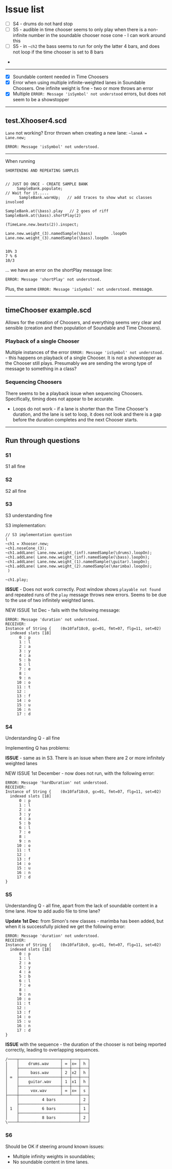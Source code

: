 # Issue list

- [ ] S4 - drums do not hard stop
- [ ] S5 - audible in time chooser seems to only play when there is a non-infinite number in the soundable chooser nose cone - I can work around this
- [ ] S5 - in `~ch2` the bass seems to run for only the latter 4 bars, and does not loop if the time chooser is set to 8 bars
- 

---------

- [x] Soundable content needed in Time Choosers
- [x] Error when using multiple infinite-weighted lanes in Soundable Choosers. One infinite weight is fine - two or more throws an error
- [x] Multiple `ERROR: Message 'isSymbol' not understood` errors, but does not seem to be a showstopper

-------------

## test.Xhooser4.scd

`Lane` not working? Error thrown when creating a new lane: `~laneA = Lane.new;`

`ERROR: Message 'isSymbol' not understood.`

-------

When running 

```
SHORTENING AND REPEATING SAMPLES


// JUST DO ONCE - CREATE SAMPLE BANK
     SampleBank.populate;
// Wait for it.....
      SampleBank.warmUp;   // add traces to show what sc classes involved

SampleBank.at(\bass).play   // 2 goes of riff
SampleBank.at(\bass).shortPlay(2)

(TimeLane.new.beats(2)).inspect;

Lane.new.weight_(3).namedSample(\bass)        .loopOn
Lane.new.weight_(3).namedSample(\bass).loopOn


10% 3
7 % 6
10/3
```

... we have an error on the shortPlay message line:

`ERROR: Message 'shortPlay' not understood.`

Plus, the same `ERROR: Message 'isSymbol' not understood.` message.

--------

## timeChooser example.scd

Allows for the creation of Choosers, and everything seems very clear and sensible (creation and then population of Soundable and Time Choosers).

### Playback of a single Chooser
Multiple instances of the error `ERROR: Message 'isSymbol' not understood.` - this happens on playback of a single Chooser. It is not a showstopper as the Chooser still plays. Presumably we are sending the wrong type of message to something in a class?


### Sequencing Choosers
There seems to be a playback issue when sequencing Choosers. Specifically, timing does not appear to be accurate.

- Loops do not work - if a lane is shorter than the Time Chooser's duration, and the lane is set to loop, it does not look and there is a gap before the duration completes and the next Chooser starts.

--------

## Run through questions
### S1
S1 all fine

### S2
S2 all fine

### S3
S3 understanding fine

S3 implementation:

```
// S3 implementation question
(
~ch1 = Xhooser.new;
~ch1.noseCone_(3);
~ch1.addLane( Lane.new.weight_(inf).namedSample(\drums).loopOn);
~ch1.addLane( Lane.new.weight_(inf).namedSample(\bass).loopOn);
~ch1.addLane( Lane.new.weight_(1).namedSample(\guitar).loopOn);
~ch1.addLane( Lane.new.weight_(2).namedSample(\marimba).loopOn);
 )

~ch1.play;
```

**ISSUE** - Does not work correctly. Post window shows `playable not found` and repeated runs of the `play` message throws new errors. Seems to be due to the use of two infinitely weighted lanes.

NEW ISSUE 1st Dec - fails with the following message:

```
ERROR: Message 'duration' not understood.
RECEIVER:
Instance of String {    (0x10faf18c0, gc=01, fmt=07, flg=11, set=02)
  indexed slots [18]
      0 : p
      1 : l
      2 : a
      3 : y
      4 : a
      5 : b
      6 : l
      7 : e
      8 :  
      9 : n
     10 : o
     11 : t
     12 :  
     13 : f
     14 : o
     15 : u
     16 : n
     17 : d
```


### S4
Understanding Q - all fine

Implementing Q has problems:

**ISSUE** - same as in S3. There is an issue when there are 2 or more infinitely weighted lanes

NEW ISSUE 1st December - now does not run, with the following error:

```
ERROR: Message 'hardDuration' not understood.
RECEIVER:
Instance of String {    (0x10faf18c0, gc=01, fmt=07, flg=11, set=02)
  indexed slots [18]
      0 : p
      1 : l
      2 : a
      3 : y
      4 : a
      5 : b
      6 : l
      7 : e
      8 :  
      9 : n
     10 : o
     11 : t
     12 :  
     13 : f
     14 : o
     15 : u
     16 : n
     17 : d
}
```



### S5
Understanding Q - all fine, apart from the lack of soundable content in a time lane. How to add audio file to time lane?

**Update 1st Dec**: from Simon's new classes - marimba has been added, but when it is successfully picked we get the following error:

```
ERROR: Message 'duration' not understood.
RECEIVER:
Instance of String {    (0x10faf18c0, gc=01, fmt=07, flg=11, set=02)
  indexed slots [18]
      0 : p
      1 : l
      2 : a
      3 : y
      4 : a
      5 : b
      6 : l
      7 : e
      8 :  
      9 : n
     10 : o
     11 : t
     12 :  
     13 : f
     14 : o
     15 : u
     16 : n
     17 : d
}
```

**ISSUE** with the sequence - the duration of the chooser is not being reported correctly, leading to overlapping sequences.

```
/────┬──────────────────┬───┬───┬───┐
│    │    drums.wav     │ ∞ │x∞ │ h │
│    ├──────────────────┼───┼───┼───┤
│    │     bass.wav     │ 2 │x2 │ h │
│ ∞  ├──────────────────┼───┼───┼───┤
│    │    guitar.wav    │ 1 │x1 │ h │
│    ├──────────────────┼───┼───┼───┤
│    │     vox.wav      │ ∞ │x∞ │ s │
├────┼──────────────────┴───┴───┼───┤
│    │          4 bars          │ 2 │
│    ├──────────────────────────┼───┤
│ 1  │          6 bars          │ 1 │
│    ├──────────────────────────┼───┤
│    │          8 bars          │ 2 │
\────┴──────────────────────────┴───┘
```


### S6

Should be OK if steering around known issues:

- Multiple infinity weights in soundables;
- No soundable content in time lanes.